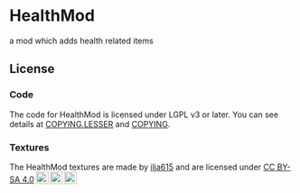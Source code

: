# HealthMod

a mod which adds health related items

## License

### Code

The code for HealthMod is licensed under LGPL v3 or later. You can see details at [COPYING.LESSER](COPYING.LESSER)
and [COPYING](COPYING).

### Textures

<p class="license-text"><span rel="dct:title">The HealthMod textures are made</span> by <a rel="cc:attributionURL dct:creator" property="cc:attributionName" href="https://github.com/ilja615">ilja615</a> and are licensed under <a rel="license" href="https://creativecommons.org/licenses/by-sa/4.0">CC BY-SA 4.0<img style="height:22px!important;margin-left:3px;vertical-align:text-bottom;" src="https://mirrors.creativecommons.org/presskit/icons/cc.svg?ref=chooser-v1" /><img style="height:22px!important;margin-left:3px;vertical-align:text-bottom;" src="https://mirrors.creativecommons.org/presskit/icons/by.svg?ref=chooser-v1" /><img style="height:22px!important;margin-left:3px;vertical-align:text-bottom;" src="https://mirrors.creativecommons.org/presskit/icons/sa.svg?ref=chooser-v1" /></a></p>
